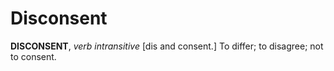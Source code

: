 # Disconsent

**DISCONSENT**, _verb intransitive_ \[dis and consent.\] To differ; to disagree; not to consent.